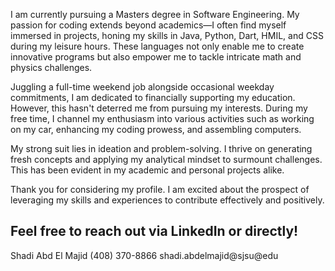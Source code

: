 I am currently pursuing a Masters degree in Software Engineering. My passion for coding extends beyond academics—I often find myself immersed in projects, honing my skills in Java, Python, Dart, HMIL, and CSS during my leisure hours. These languages not only enable me to create innovative programs but also empower me to tackle intricate math and physics challenges.

Juggling a full-time weekend job alongside occasional weekday commitments, I am dedicated to financially supporting my education. However, this hasn't deterred me from pursuing my interests. During my free time, I channel my enthusiasm into various activities such as working on my car, enhancing my coding prowess, and assembling computers.

My strong suit lies in ideation and problem-solving. I thrive on generating fresh concepts and applying my analytical mindset to surmount challenges. This has been evident in my academic and personal projects alike.

Thank you for considering my profile. I am excited about the prospect of leveraging my skills and experiences to contribute effectively and positively.

Feel free to reach out via LinkedIn or directly!
--
Shadi Abd El Majid
(408) 370-8866
shadi.abdelmajid@sjsu@edu
<!---
Sh-Abd/Sh-Abd is a ✨ special ✨ repository because its `README.md` (this file) appears on your GitHub profile.
You can click the Preview link to take a look at your changes.
--->
